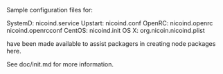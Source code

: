 Sample configuration files for:

SystemD: nicoind.service
Upstart: nicoind.conf
OpenRC:  nicoind.openrc
         nicoind.openrcconf
CentOS:  nicoind.init
OS X:    org.nicoin.nicoind.plist

have been made available to assist packagers in creating node packages here.

See doc/init.md for more information.
